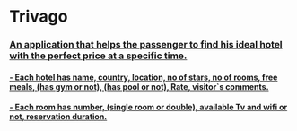 # Trivago

### <u> An application that helps the passenger to find his ideal hotel with the perfect price at a specific time.
#### - Each hotel has name, country, location, no of stars, no of rooms, free meals, (has gym or not), (has pool or not), Rate, visitor`s comments.
#### - Each room has number, (single room or double), available Tv and wifi or not, reservation duration.


